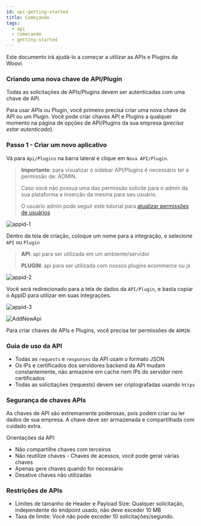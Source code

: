 ```yaml
---
id: api-getting-started
title: Começando
tags:
  - api
  - comecando
  - getting-started
---
```


Este documento irá ajudá-lo a começar a utilizar as APIs e Plugins da Woovi.

### Criando uma nova chave de API/Plugin

Todas as solicitações de APIs/Plugins devem ser autenticadas com uma chave de API.

Para usar APIs ou Plugin, você primeiro precisa criar uma nova chave de API ou um Plugin. Você pode criar chaves API e Plugins a qualquer momento na página de opções de API/Plugins da sua empresa (_precisa estar autenticado_).

### Passo 1 - Criar um novo aplicativo

Vá para `Api/Plugins` na barra lateral e clique em `Nova API/Plugin`.

> **Importante**: para visualizar o sidebar API/Plugins é necessário ter a permissão de: ADMIN.
>
> Caso você não possua uma das permissão solicite para o admin da sua plataforma a inserção da mesma para seu usuário.
>
> O usuário admin pode seguir este tutorial para [atualizar permissões de usuários](/docs/FAQ/faq-users)

![appid-1](/img/appId-1.png)

Dentro da tela de criação, coloque um nome para a integração, e selecione `API` ou `Plugin`

> **API**: api para ser utilizada em um ambiente/servidor
> 
> **PLUGIN**: api para ser utilizada com nossos plugins ecommerce ou js

![appid-2](/img/appId-2.png)

Você será redirecionado para a tela de dados da `API/Plugin`, e basta copiar o AppID para utilizar em suas integrações.

![appid-3](/img/appId-3.png)


![AddNewApi](/img/apis/add-new-api.png)

Para criar chaves de APIs e Plugins, você precisa ter permissões de `ADMIN`.

### Guia de uso da API

- Todas as `requests` e `responses` da API usam o formato JSON
- Os IPs e certificados dos servidores backend da API mudam constantemente, não armazene em cache nem IPs do servidor nem certificados
- Todas as solicitações (requests) devem ser criptografadas usando `https`

### Segurança de chaves APIs

As chaves de API são extremamente poderosas, pois podem criar ou ler dados de sua empresa. A chave deve ser armazenada e compartilhada com cuidado extra.

Orientações da API:

- Não compartilhe chaves com terceiros
- Não reutilize chaves - Chaves de acessos, você pode gerar várias chaves
- Apenas gere chaves quando for necessário
- Desative chaves não utilizadas

### Restrições de APIs

- Limites de tamanho de Header e Payload Size: Qualquer solicitação, independente do endpoint usado, não deve exceder 10 MB
- Taxa de limite: Você não pode exceder 10 solicitações/segundo.
